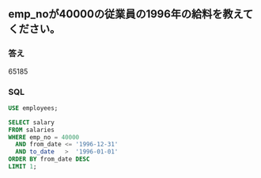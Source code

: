 ## emp_noが40000の従業員の1996年の給料を教えてください。

### 答え
65185

### SQL
```sql
USE employees;

SELECT salary
FROM salaries
WHERE emp_no = 40000
  AND from_date <= '1996-12-31'
  AND to_date   >  '1996-01-01'
ORDER BY from_date DESC
LIMIT 1;
```
